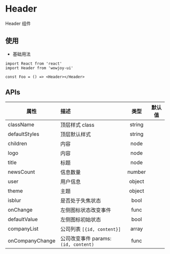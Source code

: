 # Header

Header 组件

## 使用

- 基础用法

```
import React from 'react'
import Header from 'wowjoy-ui'

const Foo = () => <Header></Header>
```

## APIs

| 属性            | 描述                                 |  类型  | 默认值 |
| --------------- | :----------------------------------- | :----: | :----: |
| className       | 顶层样式 class                       | string |        |
| defaultStyles   | 顶层默认样式                         | string |        |
| children        | 内容                                 |  node  |        |
| logo            | 内容                                 |  node  |        |
| title           | 标题                                 |  node  |        |
| newsCount       | 信息数量                             | number |        |
| user            | 用户信息                             | object |        |
| theme           | 主题                                 | object |        |
| isblur          | 是否处于失焦状态                     |  bool  |        |
| onChange        | 左侧图标状态改变事件                 |  func  |        |
| defaultValue    | 左侧图标初始状态                     |  bool  |        |
| companyList     | 公司列表 `[{id, content}]`           | array  |        |
| onCompanyChange | 公司改变事件 params: `(id, content)` |  func  |        |
